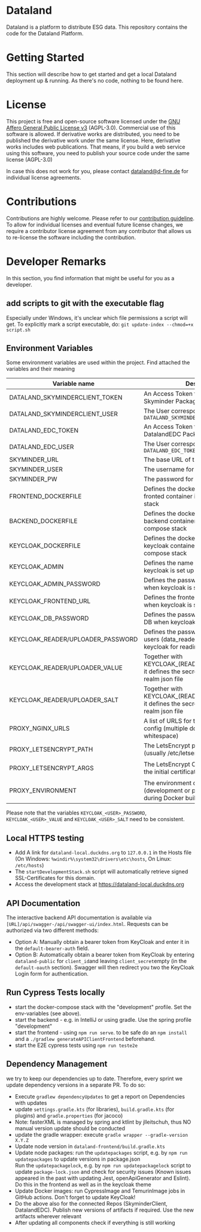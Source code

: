 # Dataland
Dataland is a platform to distribute ESG data. This repository contains the code for the Dataland Platform.

# Getting Started
This section will describe how to get started and get a local Dataland deployment up & running. As there's no code, nothing to be found here.

# License
This project is free and open-source software licensed under the [GNU Affero General Public License v3](LICENSE) (AGPL-3.0). Commercial use of this software is allowed. If derivative works are distributed, you need to be published the derivative work under the same license. Here, derivative works includes web publications. That means, if you build a web service using this software, you need to publish your source code under the same license (AGPL-3.0)

In case this does not work for you, please contact dataland@d-fine.de for individual license agreements.

# Contributions
Contributions are highly welcome. Please refer to our [contribution guideline](contribution/contribution.md).
To allow for individual licenses and eventual future license changes, we require a contributor license agreement from any contributor that allows us to re-license the software including the contribution.

# Developer Remarks
In this section, you find information that might be useful for you as a developer.
## add scripts to git with the executable flag
Especially under Windows, it's unclear which file permissions a script will get. 
To explicitly mark a script executable, do:
`git update-index --chmod=+x script.sh`
## Environment Variables
Some environment variables are used within the project. Find attached the variables and their meaning

| Variable name                     | Description                                                                                                            | example values                                                   |
|-----------------------------------|------------------------------------------------------------------------------------------------------------------------|------------------------------------------------------------------|
| DATALAND_SKYMINDERCLIENT_TOKEN    | An Access Token to access the Github Skyminder Package registry                                                        |                                                                  |
| DATALAND_SKYMINDERCLIENT_USER     | The User corresponding to `DATALAND_SKYMINDERCLIENT_TOKEN`                                                             |                                                                  |
| DATALAND_EDC_TOKEN                | An Access Token to access the Github DatalandEDC Package registry                                                      |                                                                  |
| DATALAND_EDC_USER                 | The User corresponding to `DATALAND_EDC_TOKEN`                                                                         |                                                                  |
| SKYMINDER_URL                     | The base URL of the Skyminder API                                                                                      |                                                                  |
| SKYMINDER_USER                    | The username for the Skyminder API                                                                                     |                                                                  |
| SKYMINDER_PW                      | The password for the Skyminder API                                                                                     |                                                                  |
| FRONTEND_DOCKERFILE               | Defines the dockerfile to be used for the fronted container in the docker compose stack                                | `./dataland-frontend/DockerfileTest`                             |
| BACKEND_DOCKERFILE                | Defines the dockerfile to be used for the backend container in the docker compose stack                                | `./dataland-backend/DockerfileTest`                              |
| KEYCLOAK_DOCKERFILE               | Defines the dockerfile to be used for the keycloak container in the docker compose stack                               | `./dataland-keycloak/Dockerfile`                                 |
| KEYCLOAK_ADMIN                    | Defines the name of the admin user when keycloak is set up from scratch                                                |                                                                  |
| KEYCLOAK_ADMIN_PASSWORD           | Defines the password for the admin user when keycloak is set up from scratch                                           |                                                                  |
| KEYCLOAK_FRONTEND_URL             | Defines the frontend URL to be used when keycloak is set up from scratch                                               |                                                                  |
| KEYCLOAK_DB_PASSWORD              | Defines the password for the keycloak DB when keycloak is set up from scratch                                          |                                                                  |
| KEYCLOAK_READER/UPLOADER_PASSWORD | Defines the password for the technical users (data_reader and data_uploader) in keycloak for reading or uploading data |                                                                  |
| KEYCLOAK_READER/UPLOADER_VALUE    | Together with KEYCLOAK_(READER\UPLOADER)_SALT it defines the secret for the keycloak realm json file                   |                                                                  |
| KEYCLOAK_READER/UPLOADER_SALT     | Together with KEYCLOAK_(READER\UPLOADER)_VALUE it defines the secret for the keycloak realm json file                  |                                                                  |
| PROXY_NGINX_URLS                  | A list of URLS for the NGINX Server config (multiple domains separated by whitespace)                                  | `www.dataland.com dataland.com`                                  |
| PROXY_LETSENCRYPT_PATH            | The LetsEncrypt path for the domain (usually /etc/letsencrypt/FIRST_DOMAIN/                                            | `/etc/letsencrypt/dataland.com`                                  |
| PROXY_LETSENCRYPT_ARGS            | The LetsEncrypt Certbot arguments for the initial certificate request                                                  | `--email dataland@d-fine.de -d dataland.com -d www.dataland.com` |
| PROXY_ENVIRONMENT                 | The environment of the proxy server (development or production). Used during Docker build process                      | `development` or `production`                                    |


Please note that the variables `KEYCLOAK_<USER>_PASSWORD`, `KEYCLOAK_<USER>_VALUE` and `KEYCLOAK_<USER>_SALT` need to be consistent.

## Local HTTPS testing
* Add A link for `dataland-local.duckdns.org` to `127.0.0.1` in the Hosts file (On Windows: `%windir%\system32\drivers\etc\hosts`, On Linux: `/etc/hosts`)
* The `startDevelopmentStack.sh` script will automatically retrieve signed SSL-Certificates for this domain.
* Access the development stack at https://dataland-local.duckdns.org

## API Documentation
The interactive backend API documentation is available via `[URL]/api/swagger-/api/swagger-ui/index.html`.
Requests can be authorized via two different methods:
- Option A: Manually obtain a bearer token from KeyCloak and enter it in the `default-bearer-auth` field.
- Option B: Automatically obtain a bearer token from KeyCloak by entering `dataland-public` for `client_id`and leaving `client_secret`empty (in the `default-oauth` section). Swagger will then redirect you two the KeyCloak Login form for authentication.

## Run Cypress Tests locally
* start the docker-compose stack with the "development" profile. Set the env-variables (see above). 
* start the backend - e.g. in IntelliJ or using gradle. Use the spring profile "development"
* start the frontend - using `npm run serve`. to be safe do an `npm install` and a `./gradlew generateAPIClientFrontend` beforehand.
* start the E2E cypress tests using `npm run teste2e`

## Dependency Management
we try to keep our dependencies up to date. Therefore, every sprint we update dependency versions in a separate PR.
To do so:
* Execute `gradlew dependencyUpdates` to get a report on Dependencies with updates
* update `settings.gradle.kts` (for libraries), `build.gradle.kts` (for plugins) and `gradle.properties` (for jacoco)
* Note: fasterXML is managed by spring and ktlint by jlleitschuh, thus NO manual version update should be conducted
* update the gradle wrapper: execute `gradle wrapper --gradle-version X.Y.Z`
* Update node version in `dataland-frontend/build.gradle.kts`
* Update node packages: run the `updatepackages` script, e.g. by  `npm run updatepackages` to update versions in package.json  
  Run the `updatepackagelock`, e.g. by  `npm run updatepackagelock` script to update `package-lock.json` and check for security issues 
  (Known issues appeared in the past with updating Jest, openApiGenerator and Eslint).
  Do this in the frontend as well as in the keycloak theme
* Update Docker images: run CypressImage and TemurinImage jobs in GitHub actions. Don't forget to update KeyCloak!
* Do the above also for the connected Repos (SkyminderClient, DatalandEDC). Publish new versions of artifacts if required. Use the new artifacts wherever relevant
* After updating all components check if everything is still working
